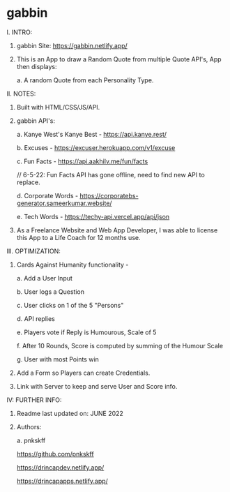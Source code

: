 # gabbin

I. INTRO:

  1. gabbin Site: https://gabbin.netlify.app/

  2. This is an App to draw a Random Quote from multiple Quote API's, App then displays: 
  
     a. A random Quote from each Personality Type. 

II. NOTES:

  1. Built with HTML/CSS/JS/API.
  
  2. gabbin API's: 

     a. Kanye West's Kanye Best - https://api.kanye.rest/
     
     b. Excuses - https://excuser.herokuapp.com/v1/excuse
     
     c. Fun Facts - https://api.aakhilv.me/fun/facts
     
        // 6-5-22: Fun Facts API has gone offline, need to find new API to replace.
     
     d. Corporate Words - https://corporatebs-generator.sameerkumar.website/
     
     e. Tech Words - https://techy-api.vercel.app/api/json
   
  3. As a Freelance Website and Web App Developer, I was able to license this App to a Life Coach for 12 months use.

III. OPTIMIZATION:

  1. Cards Against Humanity functionality -
  
     a. Add a User Input
     
     b. User logs a Question
     
     c. User clicks on 1 of the 5 "Persons"
     
     d. API replies
     
     e. Players vote if Reply is Humourous, Scale of 5
     
     f. After 10 Rounds, Score is computed by summing of the Humour Scale
     
     g. User with most Points win
     
  2. Add a Form so Players can create Credentials.  
  
  3. Link with Server to keep and serve User and Score info.

IV: FURTHER INFO:

  1. Readme last updated on: JUNE 2022

  2. Authors:

     a. pnkskff
     
     https://github.com/pnkskff
     
     https://drincapdev.netlify.app/
     
     https://drincapapps.netlify.app/


